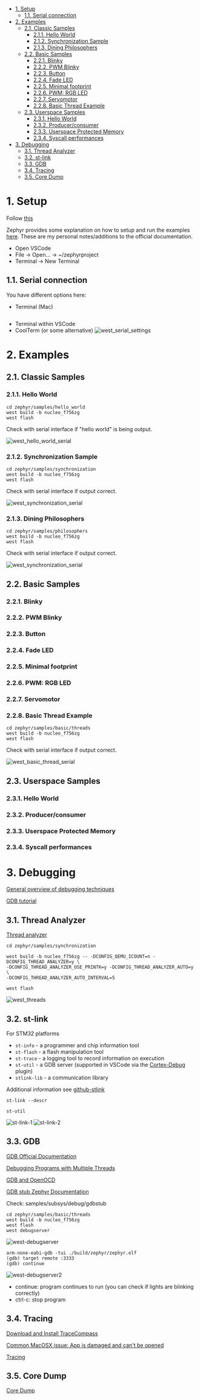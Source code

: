 - [1. Setup](#1-setup)
  - [1.1. Serial connection](#11-serial-connection)
- [2. Examples](#2-examples)
  - [2.1. Classic Samples](#21-classic-samples)
    - [2.1.1. Hello World](#211-hello-world)
    - [2.1.2. Synchronization Sample](#212-synchronization-sample)
    - [2.1.3. Dining Philosophers](#213-dining-philosophers)
  - [2.2. Basic Samples](#22-basic-samples)
    - [2.2.1. Blinky](#221-blinky)
    - [2.2.2. PWM Blinky](#222-pwm-blinky)
    - [2.2.3. Button](#223-button)
    - [2.2.4. Fade LED](#224-fade-led)
    - [2.2.5. Minimal footprint](#225-minimal-footprint)
    - [2.2.6. PWM: RGB LED](#226-pwm-rgb-led)
    - [2.2.7. Servomotor](#227-servomotor)
    - [2.2.8. Basic Thread Example](#228-basic-thread-example)
  - [2.3. Userspace Samples](#23-userspace-samples)
    - [2.3.1. Hello World](#231-hello-world)
    - [2.3.2. Producer/consumer](#232-producerconsumer)
    - [2.3.3. Userspace Protected Memory](#233-userspace-protected-memory)
    - [2.3.4. Syscall performances](#234-syscall-performances)
- [3. Debugging](#3-debugging)
  - [3.1. Thread Analyzer](#31-thread-analyzer)
  - [3.2. st-link](#32-st-link)
  - [3.3. GDB](#33-gdb)
  - [3.4. Tracing](#34-tracing)
  - [3.5. Core Dump](#35-core-dump)

# 1. Setup

Follow [this](https://docs.zephyrproject.org/latest/getting_started/index.html)

Zephyr provides some explanation on how to setup and run the examples [here](https://docs.zephyrproject.org/latest/samples/index.html#samples-and-demos). These are my personal notes/additions to the official documentation.

- Open VSCode
- File -> Open... -> ~/zephyrproject
- Terminal -> New Terminal

## 1.1. Serial connection
You have different options here:
- Terminal (Mac)
  ```
  
  ```
- Terminal within VSCode
- CoolTerm (or some alternative)
![west_serial_settings](images/west_serial_settings.png)
  

# 2. Examples

## 2.1. Classic Samples
### 2.1.1. Hello World
```
cd zephyr/samples/hello_world
west build -b nucleo_f756zg
west flash
```
Check with serial interface if "hello world" is being output.

![west_hello_world_serial](images/west_hello_world_serial.png)

### 2.1.2. Synchronization Sample
```
cd zephyr/samples/synchronization
west build -b nucleo_f756zg
west flash
```
Check with serial interface if output correct.

![west_synchronization_serial](images/west_synchronization_serial.png)

### 2.1.3. Dining Philosophers
```
cd zephyr/samples/philosophers
west build -b nucleo_f756zg
west flash
```
Check with serial interface if output correct.

![west_synchronization_serial](images/west_philosophers_serial.png)

## 2.2. Basic Samples
### 2.2.1. Blinky
### 2.2.2. PWM Blinky
### 2.2.3. Button
### 2.2.4. Fade LED
### 2.2.5. Minimal footprint
### 2.2.6. PWM: RGB LED
### 2.2.7. Servomotor
### 2.2.8. Basic Thread Example
```
cd zephyr/samples/basic/threads
west build -b nucleo_f756zg
west flash
```
Check with serial interface if output correct.

![west_basic_thread_serial](images/west_basic_thread_serial.png)


## 2.3. Userspace Samples
### 2.3.1. Hello World
### 2.3.2. Producer/consumer
### 2.3.3. Userspace Protected Memory
### 2.3.4. Syscall performances

# 3. Debugging

[General overview of debugging techniques](https://www.youtube.com/watch?v=FnfuxDVFcWE)

[GDB tutorial](https://www.youtube.com/watch?v=svG6OPyKsrw)

## 3.1. Thread Analyzer

[Thread analyzer](https://docs.zephyrproject.org/latest/guides/debug_tools/thread-analyzer.html)

```
cd zephyr/samples/synchronization

west build -b nucleo_f756zg -- -DCONFIG_QEMU_ICOUNT=n -DCONFIG_THREAD_ANALYZER=y \
-DCONFIG_THREAD_ANALYZER_USE_PRINTK=y -DCONFIG_THREAD_ANALYZER_AUTO=y \
-DCONFIG_THREAD_ANALYZER_AUTO_INTERVAL=5

west flash
```

![west_threads](images/west_threads.png)

## 3.2. st-link
For STM32 platforms
- `st-info` - a programmer and chip information tool
- `st-flash` - a flash manipulation tool
- `st-trace` - a logging tool to record information on execution
- `st-util` - a GDB server (supported in VSCode via the [Cortex-Debug](https://github.com/Marus/cortex-debug) plugin)
- `stlink-lib` - a communication library

Additional information see [github-stlink](https://github.com/stlink-org/stlink)

```
st-link --descr

st-util
```
![st-link-1](images/st-link-1.png)
![st-link-2](images/st-link-2.png)

## 3.3. GDB

[GDB Official Documentation](http://sourceware.org/gdb/current/onlinedocs/gdb/index.html#SEC_Contents)

[Debugging Programs with Multiple Threads](http://sourceware.org/gdb/current/onlinedocs/gdb/Threads.html#Threads)

[GDB and OpenOCD](http://openocd.org/doc/html/GDB-and-OpenOCD.html)

[GDB stub Zephyr Documentation](https://docs.zephyrproject.org/latest/guides/debug_tools/gdbstub.html)

Check: samples/subsys/debug/gdbstub

```
cd zephyr/samples/basic/threads
west build -b nucleo_f756zg
west flash
west debugserver
```
![west-debugserver](images/west-debugserver.png)

```
arm-none-eabi-gdb -tui ./build/zephyr/zephyr.elf
(gdb) target remote :3333
(gdb) continue
```
![west-debugserver2](images/west-debugserver-2.2.png)
- continue: program continues to run (you can check if lights are blinking correctly)
- ctrl-c: stop program

## 3.4. Tracing

[Download and Install TraceCompass](https://www.eclipse.org/tracecompass/)

[Common MacOSX issue: App is damaged and can't be opened](https://apple.stackexchange.com/questions/372084/macos-catalina-app-is-damaged-and-cant-be-opened-you-should-move-it-to-the-t)

[Tracing](https://docs.zephyrproject.org/latest/guides/debug_tools/tracing/index.html)

## 3.5. Core Dump

[Core Dump](https://docs.zephyrproject.org/latest/guides/debug_tools/coredump.html)



